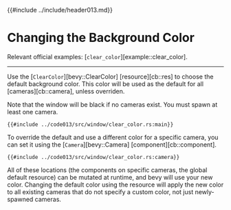 {{#include ../include/header013.md}}

# Changing the Background Color

Relevant official examples:
[`clear_color`][example::clear_color].

---

Use the [`ClearColor`][bevy::ClearColor] [resource][cb::res] to choose the
default background color. This color will be used as the default for all
[cameras][cb::camera], unless overriden.

Note that the window will be black if no cameras exist. You must spawn at
least one camera.

```rust,no_run,noplayground
{{#include ../code013/src/window/clear_color.rs:main}}
```

To override the default and use a different color for a specific camera,
you can set it using the [`Camera`][bevy::Camera] [component][cb::component].

```rust,no_run,noplayground
{{#include ../code013/src/window/clear_color.rs:camera}}
```

All of these locations (the components on specific cameras, the global
default resource) can be mutated at runtime, and bevy will use your new color.
Changing the default color using the resource will apply the new color to all
existing cameras that do not specify a custom color, not just newly-spawned
cameras.
